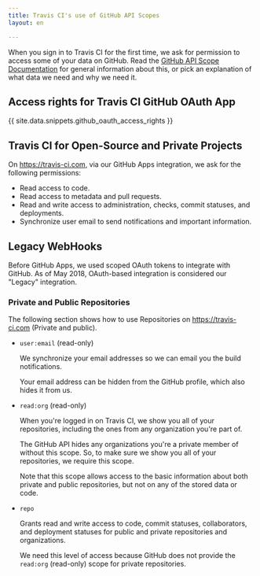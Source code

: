 ```yaml
---
title: Travis CI's use of GitHub API Scopes
layout: en

---
```


When you sign in to Travis CI for the first time, we ask for permission to access
some of your data on GitHub. Read the [GitHub API Scope Documentation](https://developer.github.com/v3/oauth/#scopes) for general information about this, or pick an explanation of what data we need and why we need it.

## Access rights for Travis CI GitHub OAuth App

{{ site.data.snippets.github_oauth_access_rights }}

## Travis CI for Open-Source and Private Projects

On <https://travis-ci.com>, via our GitHub Apps integration, we ask for the following permissions:

- Read access to code.
- Read access to metadata and pull requests.
- Read and write access to administration, checks, commit statuses, and deployments.
- Synchronize user email to send notifications and important information.

## Legacy WebHooks

Before GitHub Apps, we used scoped OAuth tokens to integrate with GitHub. As of May 2018, OAuth-based integration is considered our "Legacy" integration.

### Private and Public Repositories 

The following section shows how to use Repositories on https://travis-ci.com (Private and public).

- `user:email` (read-only)

    We synchronize your email addresses so we can email you the build
    notifications.

    Your email address can be hidden from the GitHub profile, which also hides it from us.

- `read:org` (read-only)

    When you're logged in on Travis CI, we show you all of your repositories,
    including the ones from any organization you're part of.

    The GitHub API hides any organizations you're a private member of without
    this scope. So, to make sure we show you all of your repositories, we require
    this scope.

    Note that this scope allows access to the basic information about both private
    and public repositories, but not on any of the stored data or code.

- `repo`

    Grants read and write access to code, commit statuses, collaborators, and
    deployment statuses for public and private repositories and organizations.

    We need this level of access because GitHub does not provide the `read:org` (read-only) scope for private repositories.
